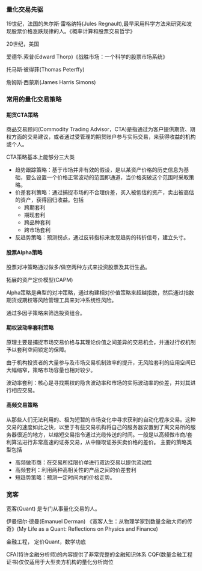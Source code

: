 ### 量化交易先驱

19世纪，法国的朱尔斯·雷格纳特(Jules Regnault),最早采用科学方法来研究和发现股票价格涨跌规律的人。《概率计算和股票交易哲学》

20世纪，美国

爱德华.索普(Edward Thorp)《战胜市场：一个科学的股票市场系统》

托马斯·彼得菲(Thomas Peterffy) 

詹姆斯·西蒙斯(James Harris Simons)


### 常用的量化交易策略

#### 期货CTA策略
商品交易顾问(Commodity Trading Advisor，CTA)是指通过为客户提供期货、期权方面的交易建议，或者通过受管理的期货账户参与实际交易，来获得收益的机构或个人。

CTA策略基本上能够分三大类
+ 趋势跟踪策略：基于市场并非有效的假设，是以某资产价格的历史信息为基础，要么设置一个价格正常波动的范围即通道，当价格突破这个范围时采取策略。
+ 价差套利策略：通过捕捉市场的不合理价差，买入被低估的资产，卖出被高估的资产，获得回归收益。包括
	+ 跨期套利
	+ 期现套利
	+ 跨品种套利
	+ 跨市场套利
+ 反趋势策略：预测拐点，通过反转指标来发现趋势的转折信号，建立头寸。


#### 股票Alpha策略

股票对冲策略通过做多/做空两种方式来投资股票及其衍生品。

拓展的资产定价模型(CAPM)

Alpha策略是典型的对冲策略，通过构建相对价值策略来超越指数，然后通过指数期货或期权等风险管理工具来对冲系统性风险。

通过多因子策略来筛选投资组合。


#### 期权波动率套利策略
原理主要是捕捉市场交易价格与其理论价值之间差异的交易机会，并通过行权机制予以套利空间锁定的保障。

由于机构投资者的大量参与及市场交易机制效率的提升，无风险套利的应用空间已大幅缩窄，策略市场容量也相对较少。

波动率套利：核心是寻找期权的隐含波动率和市场的实际波动率的价差，并对其进行相应交易。


#### 高频交易策略

从那些人们无法利用的、极为短暂的市场变化中寻求获利的自动化程序交易。这种交易的速度如此之快，以至于有些交易机构将自己的服务器安置到了离交易所的服务器很近的地方，以缩短交易指令通过光缆传送的时间。一般是以高频做市商/套利算法进行非常高速的证券交易，从中赚取证券买卖价格的差价。
主要的策略类型包括
+ 高频做市商：在交易所挂限价单进行双边交易以提供流动性
+ 高频套利：利用两种高相关性的产品之间的价差套利
+ 短趋势策略：预测一定时间内的价格走势。



### 宽客

宽客(Quant) 是专门从事量化交易的人。


伊曼纽尔·德曼(Emanuel Derman) 《宽客人生：从物理学家到数量金融大师的传奇》(My Life as a Quant: Reflections on Physics and Finance)

金融工程， 定价Quant，数学功底

CFA(特许金融分析师)的内容提供了非常完整的金融知识体系
CQF(数量金融工程证书)仅仅适用于大型卖方机构的量化分析岗位